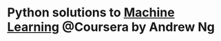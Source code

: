 # Python solutions to [Machine Learning](https://www.coursera.org/learn/machine-learning/home/welcome) @Coursera by Andrew Ng

